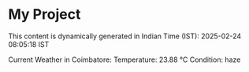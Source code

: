 # My Project

This content is dynamically generated in Indian Time (IST): 2025-02-24 08:05:18 IST


Current Weather in Coimbatore:
Temperature: 23.88 °C
Condition: haze
